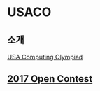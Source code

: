 # USACO

## 소개

[USA Computing Olympiad](http://www.usaco.org/)

## [2017 Open Contest](./usaco/2017oc.md)